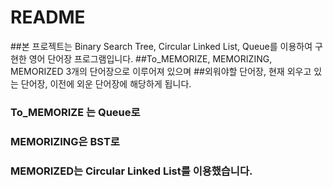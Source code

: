 README
======


##본 프로젝트는 Binary Search Tree, Circular Linked List, Queue를 이용하여 구현한 영어 단어장 프로그램입니다.
##To_MEMORIZE, MEMORIZING, MEMORIZED 3개의 단어장으로 이루어져 있으며
##외워야할 단어장, 현재 외우고 있는 단어장, 이전에 외운 단어장에 해당하게 됩니다.
### To_MEMORIZE 는 Queue로
### MEMORIZING은 BST로
### MEMORIZED는 Circular Linked List를 이용했습니다.